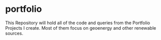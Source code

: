 # portfolio
This Repository will hold all of the code and queries from the Portfolio Projects I create. Most of them focus on geoenergy and other renewable sources.
